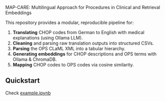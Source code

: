 MAP-CARE: Multilingual Approach for Procedures in Clinical and Retrieval Embeddings

This repository provides a modular, reproducible pipeline for:

1. **Translating** CHOP codes from German to English with medical explanations (using Ollama LLM).
2. **Cleaning** and parsing raw translation outputs into structured CSVs.
4. **Parsing** the OPS CLaML XML into a tabular hierarchy.
5. **Generating embeddings** for CHOP descriptions and OPS terms with Ollama & ChromaDB.
6. **Mapping** CHOP codes to OPS codes via cosine similarity.

## Quickstart

Check  [example.ipynb](example.ipynb)